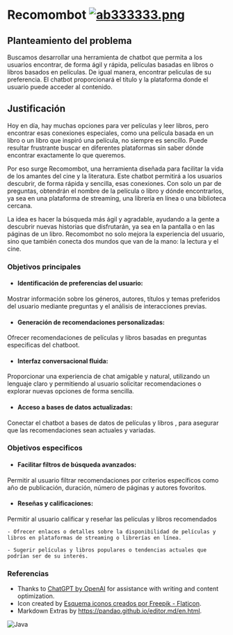 
# Recomombot [![ab333333.png](https://i.postimg.cc/sXB7FHWp/ab333333.png)](https://postimg.cc/zbrVKj0B)


## Planteamiento del problema

Buscamos desarrollar una herramienta de chatbot que permita a los usuarios encontrar, de forma ágil y rápida, películas basadas en libros o libros basados en películas. De igual manera, encontrar peliculas de su preferencia. El chatbot proporcionará el título y la plataforma donde el usuario puede acceder al contenido.

## Justificación
Hoy en día, hay muchas opciones para ver películas y leer libros, pero encontrar esas conexiones especiales, como una película basada en un libro o un libro que inspiró una película, no siempre es sencillo. Puede resultar frustrante buscar en diferentes plataformas sin saber dónde encontrar exactamente lo que queremos.

Por eso surge Recomombot, una herramienta diseñada para facilitar la vida de los amantes del cine y la literatura. Este chatbot permitirá a los usuarios descubrir, de forma rápida y sencilla, esas conexiones. Con solo un par de preguntas, obtendrán el nombre de la película o libro y dónde encontrarlos, ya sea en una plataforma de streaming, una librería en línea o una biblioteca cercana.

La idea es hacer la búsqueda más ágil y agradable, ayudando a la gente a descubrir nuevas historias que disfrutarán, ya sea en la pantalla o en las páginas de un libro. Recomombot no solo mejora la experiencia del usuario, sino que también conecta dos mundos que van de la mano: la lectura y el cine.


### Objetivos principales

- #### Identificación de preferencias del usuario:
Mostrar información sobre los géneros, autores, títulos y temas preferidos del usuario mediante preguntas y el análisis de interacciones previas.

- #### Generación de recomendaciones personalizadas:
Ofrecer recomendaciones de películas y libros basadas en preguntas especificas del chatboot.

- #### Interfaz conversacional fluida:
Proporcionar una experiencia de chat amigable y natural, utilizando un lenguaje claro y permitiendo al usuario solicitar recomendaciones o explorar nuevas opciones de forma sencilla.

- #### Acceso a bases de datos actualizadas:
Conectar el chatbot a bases de datos de películas y libros , para asegurar que las recomendaciones sean actuales y variadas.

### Objetivos especificos

- #### Facilitar filtros de búsqueda avanzados:
Permitir al usuario filtrar recomendaciones por criterios específicos como año de publicación, duración, número de páginas y autores fovoritos.

- #### Reseñas y calificaciones:
Permitir al usuario calificar y reseñar las películas y libros recomendados

	- Ofrecer enlaces o detalles sobre la disponibilidad de películas y libros en plataformas de streaming o librerías en línea.

	- Sugerir películas y libros populares o tendencias actuales que podrían ser de su interés.


### Referencias

- Thanks to [ChatGPT by OpenAI](https://www.openai.com/chatgpt) for assistance with writing and content optimization.
- Icon created by <a href="https://www.flaticon.es/iconos-gratis/esquema" title="esquema iconos">Esquema iconos creados por Freepik - Flaticon</a>.
- Markdown Extras by https://pandao.github.io/editor.md/en.html.


![Java](https://img.shields.io/badge/Java-100%25-ff5733?style=for-the-badge)

